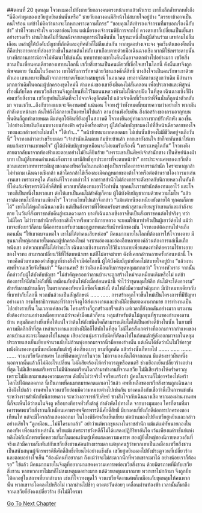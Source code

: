 ##ตอนที่ 20 ขุดหลุม
โจวทงมองไปยังชายวัยกลางคนตรงหน้าเขาแล้วหัวเราะ เขายิ้มลึกล้ำยากหยั่งถึง “นี่คือคำพูดของเซวียฮูหยินเช่นนั้นหรือ”
ชายวัยกลางคนมีสีหน้าไม่สบายใจอยู่บ้าง “ภรรยาข้าอาจเป็นคนใจร้อน แต่ข้าไม่คิดว่านางจะโกหกเพราะความโกรธ”
“ขอบคุณใต้เท้ารองเจ้ากรมที่มาบอกเรื่องนี้กับข้า”
ท่าทีโจวทงจริงใจ ดวงตาอ่อนโยน
แต่เมื่อรองเจ้ากรมพิธีการจากไป ดวงตาเขาก็เปลี่ยนเป็นเย็นชาอย่างรวดเร็ว
ผ่านไปแค่ไม่กี่วันหลังจากเหตุการณ์ในคืนนั้น ในฐานะหนึ่งในผู้มีส่วนร่วม เขาย่อมไม่ลืมเลือน
เหล่าผู้ใต้บังคับบัญชาที่ภักดีและอุทิศตัวก็ไม่ลืมเช่นกัน
หากพูดอย่างเจาะจง จุดเริ่มต้นของคืนนั้นก็คือประกายดาบที่ส่องสว่างขึ้นในลานต้นไห่ถัง เขาเกือบตายด้วยมือเฉินฉางเซิง
หากมิใช่เพราะดาบนั้น บางทีสถานการณ์อาจไม่พัฒนาไปเช่นนั้น บทบาทของเขาในคืนนั้นอาจแตกต่างไปอย่างมาก
เซวียสิ่งชวนเป็นเพื่อนคนเดียวของเขาบนโลกนี้
เซวี่ยสิ่งชวนเป็นคนเดียวที่เชื่อใจเขาในโลกนี้
ดังนั้นเขาจึงถูกพิษจนตาย
วันนั้นในวังหลวง เขาได้รับการรักษาด้วยวิชาแสงศักดิ์สิทธิ์ ซางสิงโจวเป็นคนรักษาเขาด้วยตัวเอง เขาแทบจะฟื้นตัวจากการบาดเจ็บอย่างสมบูรณ์
ในอนาคต เขาอาจมีสถานะสูงกว่าเดิม มีอำนาจมากกว่าเดิมในคณะผู้ปกครองชุดใหม่นี้ ตำแหน่งของเขายิ่งมั่นคงไม่สั่นคลอน
เพื่อประกาศและพิสูจน์เรื่องนี้กับโลก ศพเซวียสิ่งชวนจึงถูกโยนทิ้งไว้ริมถนนหลวงห้ามไม่ให้กลบฝัง
ในที่สุด เฉินฉางเซิงก็ฝังศพเซวียสิ่งชวน เซวียฮูหยินไม่คิดที่จะไปจากจิงตูอีกต่อไป แล้วเจ้าเด็กที่เรียกว่าพี่จิ่นนั่นก็ถูกนำตัวกลับมา จวนเซวีย...ถึงกับวางแผนจะจัดงานศพ!
แน่นอน โจวทงรู้ว่าทั้งหมดนี้หมายความว่าอย่างไร พวกมันกำลังตบหน้าเขา
ต้นไห่ถังได้กลายเป็นเศษไม้ไปแล้ว ลานบ้านพังยับเยิน สิ่งก่อสร้างของกรมอาญาบนพื้นดินก็ถูกทำลายหมด มีแต่คุกใต้ดินที่ยังอยู่ในสภาพดี
โจวทงยืนอยู่ท่ามกลางซากปรักหักพัง มองขึ้นไปอย่างเงียบงันยังเมฆบางบนท้องฟ้า ครุ่นคิดเรื่องต่างๆ
ผู้ใต้บังคับบัญชามองไปที่สีหน้าเดียวดายของโจวทงและกล่าวอย่างไม่แน่ใจ “ใต้เท้า...”
“หน้าข้าหนามากตลอดมา ไม่เช่นนั้นข้าคงไม่มีชีวิตอยู่จนถึงวันนี้”
โจวทงกล่าวอย่างเรียบเฉย “เจ้าสำนักเฉินตบแก้มซ้ายข้าแล้ว หากเขายังสนใจ ข้าก็จะหันหน้าให้เขาตบแก้มขวาจนเขาพอใจ”
ผู้ใต้บังคับบัญชาดูเหมือนจะไม่ยอมรับเรื่องนี้ “เพราะเหตุใดกัน”
โจวทงดึงสายตากลับมาจากท้องฟ้าและตอบอย่างไม่ยินดียินร้าย “เพราะเขาเป็นศิษย์เจ้าสำนักซาง เป็นศิษย์น้องฝ่าบาท เป็นผู้สืบทอดตำแหน่งสังฆราช เขามีสิทธิ์ทุกประการที่จะตบหน้าข้า”
การประจานศพของเซวียสิ่งชวนและพวกทหารระดับสูงของกองทัพอวี่หลินบนท้องทุ่งเป็นราชโองการจากราชสำนัก ใครจะหาญกล้าไม่ทำตาม
เฉินฉางเซิงกล้า แล้วใครกล้าใช้เรื่องละเมิดกฎหมายของต้าโจวหรือต่อต้านราชโองการมาเล่นงานเขา
เพราะเหตุใด ดังเช่นที่โจวทงกล่าวไว้ หากราชสำนักไม่ต้องการจะตัดขาดกับนิกายหลวงในทันทีที่โค่นล้มจักรพรรดินีศักดิ์สิทธิ์ พวกเขาก็ต้องทนเอาไว้เท่านั้น
ทุกคนในราชสำนักต้องทนเอาไว้ และโจวทงก็เป็นหนึ่งในพวกเขา ต่อให้เขาเป็นคนไม่สำคัญก็ตาม
ผู้ใต้บังคับบัญชาถามด้วยความโมโห “แล้วเราต้องทนไปอีกนานเพียงไร”
โจวทงเงียบไปแล้วจึงกล่าว “แม้แต่เหนียงเหนียงยังตายได้ ทุกคนก็ตายได้”
เขาไม่ได้พูดถึงเฉินฉางเซิง แต่เป็นสังฆราชที่ได้ยอมรับตรงหน้าสุสานเทียนซูว่าเขาแก่และกำลังจะตาย
ในวันที่สังฆราชกลับคืนสู่ทะเลดวงดาว บางทีเฉินฉางเซิงอาจขึ้นเป็นสังฆราชคนต่อไปจริงๆ ทว่าไม่มีใคร ไม่ว่าราชสำนักหรือซางสิงโจวหรือพวกนิกายหลวง จะยอมให้เขาทำตัวเป็นผู้เยาว์ต่อไป แม้ว่าเขาจะยังเยาว์ก็ตาม นี่คือการแบกรับสวมมงกุฎเทพและรับน้ำหนักของมัน
โจวทงแต่ต้องทนไปจนถึงตอนนั้น
“ให้เขาตบจนพอใจ เขาไม่ได้ฆ่าคนเสียหน่อย”
มีคนมากมายในโลกที่ต้องการให้โจวทงตาย
มีขุนนางใหญ่มากมายในคณะผู้ปกครองใหม่ จงซานอ๋องและอ๋องอีกหลายองค์ล้วนต้องการแล่เนื้อเถือหนังเขา แต่พวกเขาก็ไม่ได้ทำอะไร
เฉินฉางเซิงสามารถใช้วิธีมากมายเพื่อแสดงท่าทีต่อความไร้ยางอายของโจวทง สามารถเปลี่ยนวิธีที่ใช้ตบหน้าเขา แต่ก็ไม่อาจฆ่าเขา
ดังที่เคยกล่าวหลายครั้งก่อนหน้านี้ โจวทงคือตัวแทนของคำสัญญาที่ซางสิงโจวมีต่อโลกนี้
ผู้ใต้บังคับบัญชายังคงไม่สบายใจอยู่บ้าง “แล้วงานศพที่จวนเซวียจัดขึ้นเล่า”
“จัดงานศพ? ข้าว่ามันเหมือนกับการขุดหลุมมากกว่า” โจวทงหัวเราะ จากนั้นก็กล่าวกับผู้ใต้บังคับบัญชา “ไม่สำคัญหรอกว่าลานบ้านจะถูกสร้างใหม่จนเหมือนเดิมหรือไม่ แต่ข้าต้องการให้มีต้นไห่ถังที่นี่ เหมือนกับต้นไห่ถังเมื่อก่อนหน้านี้ จำไว้ว่าขุดหลุมให้ลึก ต้นไม้จะได้งอกงาม”
สำหรับลานบ้านเล็กๆ ในตรอกกองทัพเหนือซือเจิ้งแห่งนี้ ต้นไห่ถังมีความสำคัญมาก
มีเป้าหมายเดียวกับที่เขาทำกับโลกนี้
พวกมันล้วนเป็นสัญลักษณ์
……
……
การสร้างคุกโจวขึ้นใหม่เป็นโครงการที่มีปัญหาอย่างมาก กรมโยธาธิการและที่ว่าการจิงตูได้ส่งแรงงานและช่างฝีมือชั้นยอดมามากมาย
การทำงานเป็นไปอย่างราบรื่น ในเวลาแค่สองวัน โครงสร้างก็ถูกสร้างเสร็จแล้ว แต่เวลาก็ยังกดดันอย่างมาก แรงงานยังต้องทำงานอย่างเหนื่อยยากแม้ว่าจะค่ำมืดแล้วก็ตาม
หลุมสำหรับต้นไม้ถูกขุนที่ฐานของกำแพงลานบ้าน หลุมลึกอย่างยิ่งเพื่อให้แน่ใจว่าต้นไห่ถังชนิดใดก็สามารถเติบโตได้เป็นอย่างดีข้างในนั้น
ในยามที่ความมืดลึกล้ำที่สุด เหล่าแรงงานและช่างฝีมือก็ได้พักในที่สุด
ไม่มีใครสังเกตร่างที่ออกมาจากกำแพงของลานบ้านและกระโดดลงไปในหลุม
เสียงอ่อนนุ่มราวกับมีดที่ตัดลงไปในก้อนเต้าหู้ดังออกมาจากในหลุม
ประกายแสงเย็นเยียบจำนวนนับไม่ถ้วนพุ่งออกมาจากนิ้วมือของร่างนั้น แต่เห็นได้ชัดว่านั่นไม่ใช่อาวุธ
ผนังดินของหลุมนั้นเหมือนกับเต้าหู้ ส่งเสียงเบาๆ ยามที่ถูกตัด
แล้วร่างนั้นก็หายไป
.……
……
.……
……
จวนเซวียจัดงานศพ
โถงพิธีศพอยู่ภายในจวน ไม่อาจมองเห็นได้จากถนน มีแต่ธงขาวผืนหนึ่ง นอกจากนั้นแล้วก็ไม่มีอะไรเปลี่ยน
ไม่มีเสียงร้องไห้คร่ำควรญหรือดนตรี ช่างเยือกเย็นเปลี่ยวร้างอย่างที่สุด
ไม่มีเสียงดนตรีเพราะไม่มีนักดนตรีคนใดกล้ามาทำงานที่จวนเซวีย
ไม่มีเสียงร้องไห้คร่ำครวญเพราะไม่มีแขกมาแสดงความเคารพ ดังนั้นไม่ว่าจริงใจหรือแสร้งทำ ผู้คนในจวนก็ไม่อาจร้องไห้เศร้าโศกไปได้ตลอดกาล
นี่เป็นภาพที่คนมากมายคาดเดาเอาไว้แล้ว
ศพที่เหลือของเซวียสิ่งชวนถูกเฉินฉางเซิงฝังไปแล้ว
งานศพในจวนเซวียย่อมมีความหมายต่างไปเช่นกัน
บางคนถึงกับเชื่อว่านี่เป็นการแข่งขันระหว่างราชสำนักกับนิกายหลวง ระหว่างอาจารย์กับศิษย์ ซางสิงโจวกับเฉินฉางเซิง
หากมองผ่านงานศพนี้ก็จะเห็นได้ว่าลมในจิงตู หรือบางทีอาจทั่วทั้งต้าลู่ กำลังพัดไปทางใด
จากบางมุมมอง ใครก็ตามที่มาเคารพศพเซวียสิ่งชวนก็เหมือนเคาพรศพจักรพรรดินีศักดิ์สิทธิ์
มีบางคนที่ยังภักดีต่อการปกครองของเทียนไห่ แต่จะมีใครกล้าแสดงออกมา
ในโถงพิธีศพอันเย็นเยียบ พ่อบ้านมองไปยังเซวียฮูหยินและกล่าวอย่างเสียใจ “ดูเหมือน...ไม่มีใครมาแล้ว”
อย่าว่าแต่พวกขุนนางในราชสำนัก แม้แต่แม่ทัพนายกองในกองทัพ เพื่อนเก่าเหล่านั้น หรือแม้แต่พระราชวังหลีก็ไม่ได้แสดงปฏิกิริยาอันใด
เว้นเพียงแค่ราชันย์แห่งหลิงไห่กับนักพรตซื่อหยวนที่มาในตอนเช้าตรู่เพื่อแสดงความเคารพ
สองผู้ยิ่งใหญ่ของนิกายหลวงอันที่จริงแล้วมีความสัมพันธ์กับเซวียสิ่งชวนค่อนข้างธรรมดา แต่ทุกคนรู้ว่าพวกเขาเป็นเหมือนเซวียสิ่งชวน เป็นสนับสนุนผู้จักรพรรดินีศักดิ์สิทธิ์เทียนไห่อย่างแข็งขัน
เซวียฮูหยินมองไปยังประตูจวนที่เปลี่ยวร้างและตอบอย่างใจเย็น “ต้องมีคนที่อยากมา ถึงแม้ว่าจะไม่สะดวกนักที่พวกเขาจะมาได้ อย่างน้อยเราก็ต้องรอ”
ใช่แล้ว มีคนมากมายในจิงตูที่อยากมาแสดงความเคารพต่อเซวียสิ่งชวน ด้วยมิตรภาพที่มีกับเซวียสิ่งชวน หากพวกเขาไม่มาก็ไม่สมเหตุผลอย่างมาก
แต่ด้วยเหตุผลมากมาย พวกเขาไม่กล้ามา จึงถูกบีบให้ตกอยู่ในสถาพที่ยากลำบาก
เช่นที่โจวทงพูดไว้ จวนเซวียจัดงานศพก็เหมือนกับขุดหลุมให้คนพวกนั้น
พวกเขาจะโดดลงไปหรือไม่
เวลาผ่านไปช้าๆ
ดวงตะวันค่อยๆ เคลื่อนผ่านท้องฟ้า
เวลานั้นก็มาถึง
จวนเซวียก็ยังคงเปลี่ยวร้าง ยังไม่มีใครมา


[Go To Next Chapter]( ./693.md)